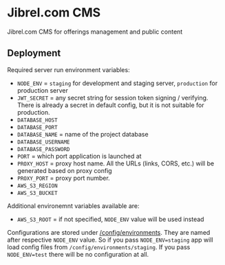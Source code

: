 # Jibrel.com CMS

Jibrel.com CMS for offerings management and public content

## Deployment

Required server run environment variables:

- `NODE_ENV` = `staging` for development and staging server, `production` for production server
- `JWT_SECRET` = any secret string for session token signing / verifying. There is already a secret in default config, but it is not suitable for production.
- `DATABASE_HOST`
- `DATABASE_PORT`
- `DATABASE_NAME` = name of the project database
- `DATABASE_USERNAME`
- `DATABASE_PASSWORD`
- `PORT` = which port application is launched at
- `PROXY_HOST` = proxy host name. All the URLs (links, CORS, etc.) will be generated based on proxy config
- `PROXY_PORT` = proxy port number.
- `AWS_S3_REGION`
- `AWS_S3_BUCKET`

Additional environemnt variables available are:

- `AWS_S3_ROOT` = if not specified, `NODE_ENV` value will be used instead

Configurations are stored under [/config/environments](./config/environments). They are named after respective `NODE_ENV` value. So if you pass `NODE_ENV=staging` app will load config files from `/config/environments/staging`. If you pass `NODE_ENV=test` there will be no configuration at all.
